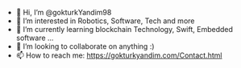 - 👋 Hi, I’m @gokturkYandim98
- 👀 I’m interested in Robotics, Software, Tech and more
- 🌱 I’m currently learning blockchain Technology, Swift, Embedded software ...
- 💞️ I’m looking to collaborate on anything :)
- 📫 How to reach me: https://gokturkyandim.com/Contact.html

<!---
gokturkYandim98/gokturkYandim98 is a ✨ special ✨ repository because its `README.md` (this file) appears on your GitHub profile.
You can click the Preview link to take a look at your changes.
--->

